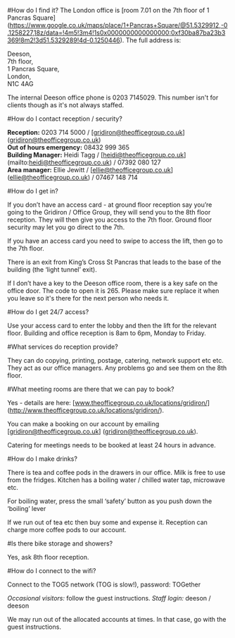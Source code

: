 #How do I find it? 
The London office is [room 7.01 on the 7th floor of 1 Pancras Square] (https://www.google.co.uk/maps/place/1+Pancras+Square/@51.5329912,-0.1258227,18z/data=!4m5!3m4!1s0x0000000000000000:0xf30ba87ba23b3369!8m2!3d51.5329289!4d-0.1250446). The full address is:

Deeson,     
7th floor,   
1 Pancras Square,  
London,   
N1C 4AG

The internal Deeson office phone is 0203 7145029. This number isn't for clients though as it's not always staffed.

#How do I contact reception / security?

**Reception:** 0203 714 5000 / [gridiron@theofficegroup.co.uk] (gridiron@theofficegroup.co.uk)  
**Out of hours emergency:** 08432 999 365  
**Building Manager:** Heidi Tagg / [heidi@theofficegroup.co.uk] (mailto:heidi@theofficegroup.co.uk) / 07392 080 127  
**Area manager:** Ellie Jewitt / [ellie@theofficegroup.co.uk] (ellie@theofficegroup.co.uk) / 07467 148 714


#How do I get in?

If you don’t have an access card -  at ground floor reception say you’re going to the Gridiron / Office Group, they will send you to the 8th floor reception. They will then give you access to the 7th floor. Ground floor security may let you go direct to the 7th.

If you have an access card you need to swipe to access the lift, then go to the 7th floor.

There is an exit from King’s Cross St Pancras that leads to the base of the building (the ‘light tunnel’ exit).

If I don’t have a key to the Deeson office room, there is a key safe on the office door. The code to open it is 265. Please make sure replace it when you leave so it's there for the next person who needs it.

#How do I get 24/7 access?

Use your access card to enter the lobby and then the lift for the relevant floor. Building and office reception is 8am to 6pm, Monday to Friday.

#What services do reception provide?

They can do copying, printing, postage, catering, network support etc etc. They act as our office managers. Any problems go and see them on the 8th floor.

#What meeting rooms are there that we can pay to book?

Yes - details are here: [www.theofficegroup.co.uk/locations/gridiron/] (http://www.theofficegroup.co.uk/locations/gridiron/). 

You can make a booking on our account by emailing [gridiron@theofficegroup.co.uk] (gridiron@theofficegroup.co.uk).

Catering for meetings needs to be booked at least 24 hours in advance.

#How do I make drinks?

There is tea and coffee pods in the drawers in our office. Milk is free to use from the fridges. Kitchen has a boiling water / chilled water tap, microwave etc.

For boiling water, press the small ‘safety’ button as you push down the ‘boiling’ lever

If we run out of tea etc then buy some and expense it. Reception can charge more coffee pods to our account.

#Is there bike storage and showers?

Yes, ask 8th floor reception.

#How do I connect to the wifi?

Connect to the TOG5 network (TOG is slow!), password: TOGether

*Occasional visitors:* follow the guest instructions.
*Staff login:* deeson / deeson

We may run out of the allocated accounts at times. In that case, go with the guest instructions.
